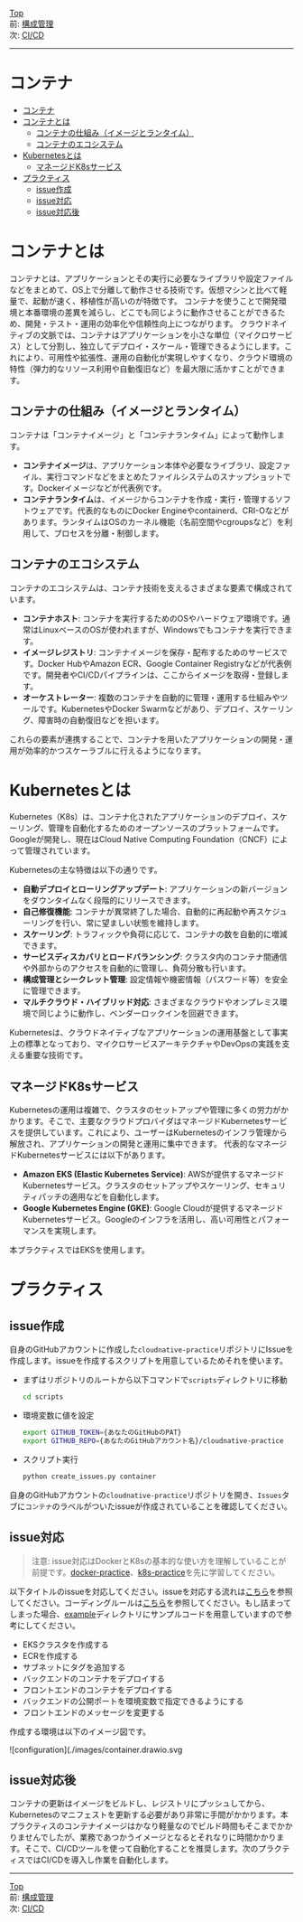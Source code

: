 [Top](../README.md)  
前: [構成管理](./configuration.md)  
次: [CI/CD](./cicd.md)  

---

# コンテナ

- [コンテナ](#コンテナ)
- [コンテナとは](#コンテナとは)
  - [コンテナの仕組み（イメージとランタイム）](#コンテナの仕組みイメージとランタイム)
  - [コンテナのエコシステム](#コンテナのエコシステム)
- [Kubernetesとは](#kubernetesとは)
  - [マネージドK8sサービス](#マネージドk8sサービス)
- [プラクティス](#プラクティス)
  - [issue作成](#issue作成)
  - [issue対応](#issue対応)
  - [issue対応後](#issue対応後)

# コンテナとは

コンテナとは、アプリケーションとその実行に必要なライブラリや設定ファイルなどをまとめて、OS上で分離して動作させる技術です。仮想マシンと比べて軽量で、起動が速く、移植性が高いのが特徴です。
コンテナを使うことで開発環境と本番環境の差異を減らし、どこでも同じように動作させることができるため、開発・テスト・運用の効率化や信頼性向上につながります。
クラウドネイティブの文脈では、コンテナはアプリケーションを小さな単位（マイクロサービス）として分割し、独立してデプロイ・スケール・管理できるようにします。これにより、可用性や拡張性、運用の自動化が実現しやすくなり、クラウド環境の特性（弾力的なリソース利用や自動復旧など）を最大限に活かすことができます。

## コンテナの仕組み（イメージとランタイム）

コンテナは「コンテナイメージ」と「コンテナランタイム」によって動作します。
- **コンテナイメージ**は、アプリケーション本体や必要なライブラリ、設定ファイル、実行コマンドなどをまとめたファイルシステムのスナップショットです。Dockerイメージなどが代表例です。
- **コンテナランタイム**は、イメージからコンテナを作成・実行・管理するソフトウェアです。代表的なものにDocker Engineやcontainerd、CRI-Oなどがあります。ランタイムはOSのカーネル機能（名前空間やcgroupsなど）を利用して、プロセスを分離・制御します。

## コンテナのエコシステム

コンテナのエコシステムは、コンテナ技術を支えるさまざまな要素で構成されています。
- **コンテナホスト**: コンテナを実行するためのOSやハードウェア環境です。通常はLinuxベースのOSが使われますが、Windowsでもコンテナを実行できます。
- **イメージレジストリ**: コンテナイメージを保存・配布するためのサービスです。Docker HubやAmazon ECR、Google Container Registryなどが代表例です。開発者やCI/CDパイプラインは、ここからイメージを取得・登録します。
- **オーケストレーター**: 複数のコンテナを自動的に管理・運用する仕組みやツールです。KubernetesやDocker Swarmなどがあり、デプロイ、スケーリング、障害時の自動復旧などを担います。

これらの要素が連携することで、コンテナを用いたアプリケーションの開発・運用が効率的かつスケーラブルに行えるようになります。

# Kubernetesとは

Kubernetes（K8s）は、コンテナ化されたアプリケーションのデプロイ、スケーリング、管理を自動化するためのオープンソースのプラットフォームです。Googleが開発し、現在はCloud Native Computing Foundation（CNCF）によって管理されています。

Kubernetesの主な特徴は以下の通りです。
- **自動デプロイとローリングアップデート**: アプリケーションの新バージョンをダウンタイムなく段階的にリリースできます。
- **自己修復機能**: コンテナが異常終了した場合、自動的に再起動や再スケジューリングを行い、常に望ましい状態を維持します。
- **スケーリング**: トラフィックや負荷に応じて、コンテナの数を自動的に増減できます。
- **サービスディスカバリとロードバランシング**: クラスタ内のコンテナ間通信や外部からのアクセスを自動的に管理し、負荷分散も行います。
- **構成管理とシークレット管理**: 設定情報や機密情報（パスワード等）を安全に管理できます。
- **マルチクラウド・ハイブリッド対応**: さまざまなクラウドやオンプレミス環境で同じように動作し、ベンダーロックインを回避できます。

Kubernetesは、クラウドネイティブなアプリケーションの運用基盤として事実上の標準となっており、マイクロサービスアーキテクチャやDevOpsの実践を支える重要な技術です。

## マネージドK8sサービス
Kubernetesの運用は複雑で、クラスタのセットアップや管理に多くの労力がかかります。そこで、主要なクラウドプロバイダはマネージドKubernetesサービスを提供しています。これにより、ユーザーはKubernetesのインフラ管理から解放され、アプリケーションの開発と運用に集中できます。
代表的なマネージドKubernetesサービスには以下があります。
- **Amazon EKS (Elastic Kubernetes Service)**: AWSが提供するマネージドKubernetesサービス。クラスタのセットアップやスケーリング、セキュリティパッチの適用などを自動化します。
- **Google Kubernetes Engine (GKE)**: Google Cloudが提供するマネージドKubernetesサービス。Googleのインフラを活用し、高い可用性とパフォーマンスを実現します。

本プラクティスではEKSを使用します。


# プラクティス

## issue作成

自身のGitHubアカウントに作成した`cloudnative-practice`リポジトリにIssueを作成します。issueを作成するスクリプトを用意しているためそれを使います。

- まずはリポジトリのルートから以下コマンドで`scripts`ディレクトリに移動

  ``` sh
  cd scripts
  ```

- 環境変数に値を設定

  ``` sh
  export GITHUB_TOKEN={あなたのGitHubのPAT}
  export GITHUB_REPO={あなたのGitHubアカウント名}/cloudnative-practice
  ```

- スクリプト実行

  ``` sh
  python create_issues.py container
  ```

自身のGitHubアカウントの`cloudnative-practice`リポジトリを開き、`Issues`タブに`コンテナ`のラベルがついたissueが作成されていることを確認してください。

## issue対応

> 注意: issue対応はDockerとK8sの基本的な使い方を理解していることが前提です。[docker-practice](https://github.com/cnc4e/docker-practice)、[k8s-practice](https://github.com/cnc4e/k8s-practice)を先に学習してください。

以下タイトルのissueを対応してください。issueを対応する流れは[こちら](./practice-flow.md)を参照してください。コーディングルールは[こちら](./coderule.md)を参照してください。もし詰まってしまった場合、[example](./example)ディレクトリにサンプルコードを用意していますので参考にしてください。

- EKSクラスタを作成する
- ECRを作成する
- サブネットにタグを追加する
- バックエンドのコンテナをデプロイする
- フロントエンドのコンテナをデプロイする
- バックエンドの公開ポートを環境変数で指定できるようにする
- フロントエンドのメッセージを変更する

作成する環境は以下のイメージ図です。

![configuration](./images/container.drawio.svg

## issue対応後

コンテナの更新はイメージをビルドし、レジストリにプッシュしてから、Kubernetesのマニフェストを更新する必要があり非常に手間がかかります。本プラクティスのコンテナイメージはかなり軽量なのでビルド時間もそこまでかかりませんでしたが、業務であつかうイメージとなるとそれなりに時間かかります。そこで、CI/CDツールを使って自動化することを推奨します。次のプラクティスではCI/CDを導入し作業を自動化します。

---

[Top](../README.md)  
前: [構成管理](./configuration.md)  
次: [CI/CD](./cicd.md)  
